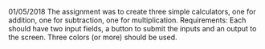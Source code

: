 01/05/2018 
The assignment was to create three simple calculators,
one for addition, one for subtraction, one for multiplication.
Requirements: Each should have two input fields, a button to submit
the inputs and an output to the screen. Three colors (or more) should be used.